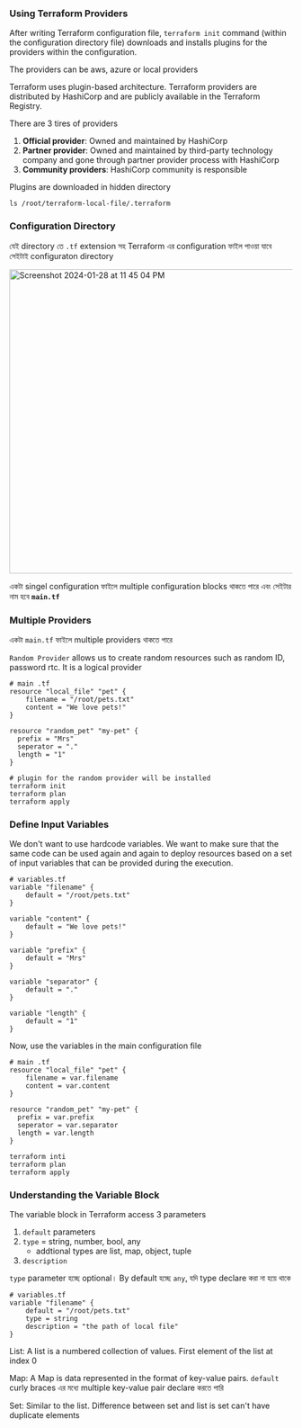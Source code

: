 ### Using Terraform Providers

After writing Terraform configuration file, `terraform init` command (within the configuration directory file) downloads and installs plugins for the providers within the configuration.

The providers can be aws, azure or local providers

Terraform uses plugin-based architecture. Terraform providers are distributed by HashiCorp and are publicly available in the Terraform Registry. 

There are 3 tires of providers

1. **Official provider**: Owned and maintained by HashiCorp
2. **Partner provider**: Owned and maintained by third-party technology company and gone through partner provider process with HashiCorp
3. **Community providers**: HashiCorp community is responsible

Plugins are downloaded in hidden directory

```shell
ls /root/terraform-local-file/.terraform 
```

### Configuration Directory

যেই directory তে `.tf` extension সহ Terraform এর configuration ফাইল পাওয়া যাবে সেইটাই configuraton directory

<img width="541" alt="Screenshot 2024-01-28 at 11 45 04 PM" src="https://github.com/Mohsem35/DevOps/assets/58659448/9ae658e6-41ad-4468-8ca5-4e49b4cbd12a">

একটা singel configuration ফাইলে multiple configuration blocks থাকতে পারে এবং সেইটার নাম হবে **`main.tf`**

### Multiple Providers

একটা `main.tf` ফাইলে multiple providers থাকতে পারে  

`Random Provider` allows us to create random resources such as random ID, password rtc. It is a logical provider 

```hcl
# main .tf
resource "local_file" "pet" {
    filename = "/root/pets.txt"
    content = "We love pets!"
}

resource "random_pet" "my-pet" {
  prefix = "Mrs"
  seperator = "."
  length = "1"
}
```
```shell
# plugin for the random provider will be installed 
terraform init
terraform plan
terraform apply
```


### Define Input Variables

We don't want to use hardcode variables. We want to make sure that the same code can be used again and again to deploy resources based on a set of input variables that can be provided during the execution.


```hcl
# variables.tf
variable "filename" {
    default = "/root/pets.txt"
}

variable "content" {
    default = "We love pets!"
}

variable "prefix" {
    default = "Mrs"
}

variable "separator" {
    default = "."
}

variable "length" {
    default = "1"
}
```
Now, use the variables in the main configuration file

```hcl
# main .tf
resource "local_file" "pet" {
    filename = var.filename
    content = var.content
}

resource "random_pet" "my-pet" {
  prefix = var.prefix
  seperator = var.separator
  length = var.length
}
```

```shell
terraform inti
terraform plan
terraform apply
```

### Understanding the Variable Block

The variable block in Terraform access 3 parameters

1. `default` parameters
2. `type` = string, number, bool, any
    -  addtional types are list, map, object, tuple
3. `description`

`type` parameter হচ্ছে optional। By default হচ্ছে `any`, যদি type declare করা না হয়ে থাকে   

```hcl
# variables.tf
variable "filename" {
    default = "/root/pets.txt"
    type = string
    description = "the path of local file"
}
```

List: A list is a numbered collection of values. First element of the list at index 0

Map: A Map is data represented in the format of key-value pairs. `default` curly braces এর মধ্যে multiple key-value pair declare করতে পারি 

Set: Similar to the list. Difference between set and list is set can't have duplicate elements